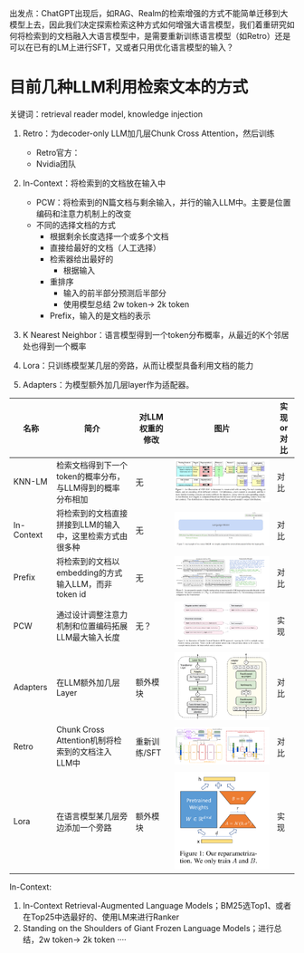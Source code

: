 出发点：ChatGPT出现后，如RAG、Realm的检索增强的方式不能简单迁移到大模型上去，因此我们决定探索检索这种方式如何增强大语言模型，我们着重研究如何将检索到的文档融入大语言模型中，是需要重新训练语言模型（如Retro）还是可以在已有的LM上进行SFT，又或者只用优化语言模型的输入？

# 目前几种LLM利用检索文本的方式
关键词：retrieval reader model, knowledge injection

1. Retro：为decoder-only LLM加几层Chunk Cross Attention，然后训练
    - Retro官方：
    - Nvidia团队

2. In-Context：将检索到的文档放在输入中
    - PCW：将检索到的N篇文档与剩余输入，并行的输入LLM中。主要是位置编码和注意力机制上的改变
    - 不同的选择文档的方式
        - 根据剩余长度选择一个或多个文档
        - 直接给最好的文档（人工选择）
        - 检索器给出最好的
            - 根据输入
        - 重排序
            - 输入的前半部分预测后半部分
            - 使用模型总结 2w token-> 2k token
        - Prefix，输入的是文档的表示

3. K Nearest Neighbor：语言模型得到一个token分布概率，从最近的K个邻居处也得到一个概率

4. Lora：只训练模型某几层的旁路，从而让模型具备利用文档的能力

5. Adapters：为模型额外加几层layer作为适配器。

|  名称     | 简介 |   对LLM权重的修改     |    图片    |  实现 or 对比
|-|-|-|-|-|
| KNN-LM     |检索文档得到下一个token的概率分布，与LLM得到的概率分布相加 | 无  | ![](figures/2023-05-05-20-10-29.png)| 对比
| In-Context|将检索到的文档直接拼接到LLM的输入中，这里检索方式由很多种 | 无  | ![](figures/2023-05-05-22-59-35.png) |对比
| Prefix    | 将检索到的文档以embedding的方式输入LLM，而非token id |无|![](figures/2023-04-28-22-47-19.png) | 对比
| PCW       | 通过设计调整注意力机制和位置编码拓展LLM最大输入长度|无？ |![](figures/2023-05-02-19-34-14.png) |实现
| Adapters  | 在LLM额外加几层Layer|额外模块     | ![](figures/2023-05-06-00-46-20.png) | 对比
| Retro     | Chunk Cross Attention机制将检索到的文档注入LLM中|重新训练/SFT |![](figures/2023-05-04-23-56-51.png)| 对比
| Lora      | 在语言模型某几层旁边添加一个旁路 |额外模块 |![](figures/2023-04-28-21-14-58.png)|实现

In-Context:
1. In-Context Retrieval-Augmented Language Models；BM25选Top1、或者在Top25中选最好的、使用LM来进行Ranker
2. Standing on the Shoulders of Giant Frozen Language Models；进行总结，2w token-> 2k token
····
